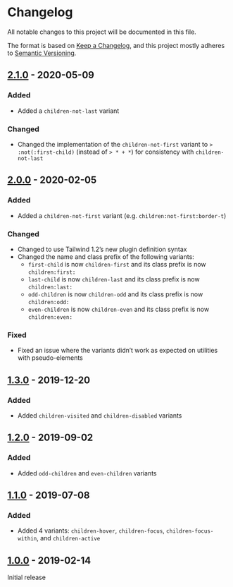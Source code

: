 # Changelog

All notable changes to this project will be documented in this file.

The format is based on [Keep a Changelog](https://keepachangelog.com/en/1.0.0/),
and this project mostly adheres to [Semantic Versioning](https://semver.org/spec/v2.0.0.html).

## [2.1.0] - 2020-05-09

### Added
- Added a `children-not-last` variant

### Changed
- Changed the implementation of the `children-not-first` variant to `> :not(:first-child)` (instead of `> * + *`) for consistency with `children-not-last`

## [2.0.0] - 2020-02-05

### Added
- Added a `children-not-first` variant (e.g. `children:not-first:border-t`)

### Changed
- Changed to use Tailwind 1.2’s new plugin definition syntax
- Changed the name and class prefix of the following variants:
  - `first-child` is now `children-first` and its class prefix is now `children:first:`
  - `last-child` is now `children-last` and its class prefix is now `children:last:`
  - `odd-children` is now `children-odd` and its class prefix is now `children:odd:`
  - `even-children` is now `children-even` and its class prefix is now `children:even:`

### Fixed
- Fixed an issue where the variants didn’t work as expected on utilities with pseudo-elements

## [1.3.0] - 2019-12-20

### Added
- Added `children-visited` and `children-disabled` variants

## [1.2.0] - 2019-09-02

### Added
- Added `odd-children` and `even-children` variants

## [1.1.0] - 2019-07-08

### Added
- Added 4 variants: `children-hover`, `children-focus`, `children-focus-within`, and `children-active`

## [1.0.0] - 2019-02-14

Initial release

[Unreleased]: https://github.com/benface/tailwindcss-children/compare/v2.1.0...HEAD
[2.1.0]: https://github.com/benface/tailwindcss-children/compare/v2.0.0...v2.1.0
[2.0.0]: https://github.com/benface/tailwindcss-children/compare/v1.3.0...v2.0.0
[1.3.0]: https://github.com/benface/tailwindcss-children/compare/v1.2.0...v1.3.0
[1.2.0]: https://github.com/benface/tailwindcss-children/compare/v1.1.0...v1.2.0
[1.1.0]: https://github.com/benface/tailwindcss-children/compare/v1.0.0...v1.1.0
[1.0.0]: https://github.com/benface/tailwindcss-children/releases/tag/v1.0.0
